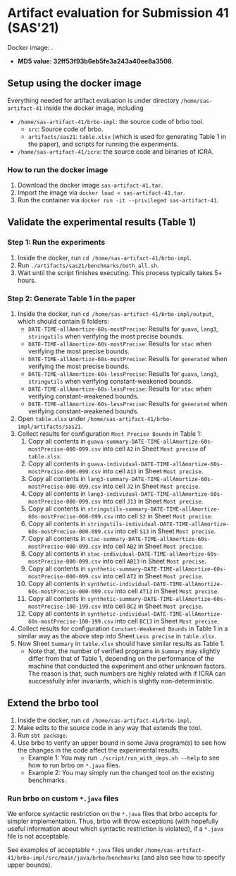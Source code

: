 # Artifact evaluation for Submission 41 (SAS'21)

Docker image: .
- **MD5 value: 32ff53f93b6eb5fe3a243a40ee8a3508**.

## Setup using the docker image

Everything needed for artifact evaluation is under directory `/home/sas-artifact-41` inside the docker image, including

- `/home/sas-artifact-41/brbo-impl`: the source code of brbo tool.
    - `src`: Source code of brbo.
    - `artifacts/sas21`: `table.xlsx` (which is used for generating Table 1 in the paper), and scripts for running the experiments.
- `/home/sas-artifact-41/icra`: the source code and binaries of ICRA.

### How to run the docker image

1. Download the docker image `sas-artifact-41.tar`.
2. Import the image via `docker load < sas-artifact-41.tar`.
3. Run the container via `docker run -it --privileged sas-artifact-41`.

## Validate the experimental results (Table 1)

### Step 1: Run the experiments

1. Inside the docker, run `cd /home/sas-artifact-41/brbo-impl`.
2. Run `./artifacts/sas21/benchmarks/both_all.sh`.
3. Wait until the script finishes executing. This process typically takes 5+ hours.

### Step 2: Generate Table 1 in the paper

1. Inside the docker, run `cd /home/sas-artifact-41/brbo-impl/output`, which should contain 6 folders:
    - `DATE-TIME-allAmortize-60s-mostPrecise`: Results for `guava`, `lang3`, `stringutils` when verifying the most precise bounds.
    - `DATE-TIME-allAmortize-60s-mostPrecise`: Results for `stac` when verifying the most precise bounds.
    - `DATE-TIME-allAmortize-60s-mostPrecise`: Results for `generated` when verifying the most precise bounds.
    - `DATE-TIME-allAmortize-60s-lessPrecise`: Results for `guava`, `lang3`, `stringutils` when verifying constant-weakened bounds.
    - `DATE-TIME-allAmortize-60s-lessPrecise`: Results for `stac` when verifying constant-weakened bounds.
    - `DATE-TIME-allAmortize-60s-lessPrecise`: Results for `generated` when verifying constant-weakened bounds.
2. Open `table.xlsx` under `/home/sas-artifact-41/brbo-impl/artifacts/sas21`.
3. Collect results for configuration `Most Precise Bounds` in Table 1:
    1. Copy all contents in `guava-summary-DATE-TIME-allAmortize-60s-mostPrecise-000-099.csv` into cell `A2` in Sheet `Most precise` of `table.xlsx`.
    2. Copy all contents in `guava-individual-DATE-TIME-allAmortize-60s-mostPrecise-000-099.csv` into cell `A13` in Sheet `Most precise`.
    3. Copy all contents in `lang3-summary-DATE-TIME-allAmortize-60s-mostPrecise-000-099.csv` into cell `J2` in Sheet `Most precise`.
    4. Copy all contents in `lang3-individual-DATE-TIME-allAmortize-60s-mostPrecise-000-099.csv` into cell `J13` in Sheet `Most precise`.
    5. Copy all contents in `stringutils-summary-DATE-TIME-allAmortize-60s-mostPrecise-000-099.csv` into cell `S2` in Sheet `Most precise`.
    6. Copy all contents in `stringutils-individual-DATE-TIME-allAmortize-60s-mostPrecise-000-099.csv` into cell `S13` in Sheet `Most precise`.
    7. Copy all contents in `stac-summary-DATE-TIME-allAmortize-60s-mostPrecise-000-099.csv` into cell `AB2` in Sheet `Most precise`.
    8. Copy all contents in `stac-individual-DATE-TIME-allAmortize-60s-mostPrecise-000-099.csv` into cell `AB13` in Sheet `Most precise`.
    9. Copy all contents in `synthetic-summary-DATE-TIME-allAmortize-60s-mostPrecise-000-099.csv` into cell `AT2` in Sheet `Most precise`.
    10. Copy all contents in `synthetic-individual-DATE-TIME-allAmortize-60s-mostPrecise-000-099.csv` into cell `AT13` in Sheet `Most precise`.
    11. Copy all contents in `synthetic-summary-DATE-TIME-allAmortize-60s-mostPrecise-100-199.csv` into cell `BC2` in Sheet `Most precise`.
    12. Copy all contents in `synthetic-individual-DATE-TIME-allAmortize-60s-mostPrecise-100-199.csv` into cell `BC13` in Sheet `Most precise`.
4. Collect results for configuration `Constant-Weakened Bounds` in Table 1 in a similar way as the above step into Sheet `Less precise` in `table.xlsx`.
5. Now Sheet `Summary` in `table.xlsx` should have similar results as Table 1.
    - Note that, the number of verified programs in `Summary` may slightly differ from that of Table 1, depending on the performance of the machine that conducted the experiment and other unknown factors. The reason is that, such numbers are highly related with if ICRA can successfully infer invariants, which is slightly non-deterministic.

## Extend the brbo tool

1. Inside the docker, run `cd /home/sas-artifact-41/brbo-impl`.
2. Make edits to the source code in any way that extends the tool.
3. Run `sbt package`.
4. Use brbo to verify an upper bound in some Java program(s) to see how the changes in the code affect the experimental results.
    - Example 1: You may run `./script/run_with_deps.sh --help` to see how to run brbo on `*.java` files.
    - Example 2: You may simply run the changed tool on the existing benchmarks.

### Run brbo on custom `*.java` files

We enforce syntactic restriction on the `*.java` files that brbo accepts for simpler implementation. Thus, brbo will throw exceptions (with hopefully useful information about which syntactic restriction is violated), if a `*.java` file is not acceptable.

See examples of acceptable `*.java` files under `/home/sas-artifact-41/brbo-impl/src/main/java/brbo/benchmarks` (and also see how to specify upper bounds).